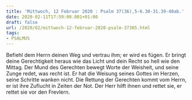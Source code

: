 ```yaml
---
title: 'Mittwoch, 12 Februar 2020 : Psalm 37(36),5-6.30-31.39-40ab.'
date: 2020-02-11T17:59:00.001+01:00
draft: false
url: /2020/02/mittwoch-12-februar-2020-psalm-37365.html
tags: 
- PSALMUS
---
```


Befiehl dem Herrn deinen Weg und vertrau ihm; er wird es fügen. Er bringt deine Gerechtigkeit heraus wie das Licht und dein Recht so hell wie den Mittag. Der Mund des Gerechten bewegt Worte der Weisheit, und seine Zunge redet, was recht ist. Er hat die Weisung seines Gottes im Herzen, seine Schritte wanken nicht. Die Rettung der Gerechten kommt vom Herrn, er ist ihre Zuflucht in Zeiten der Not. Der Herr hilft ihnen und rettet sie, er rettet sie vor den Frevlern.
